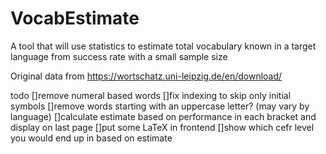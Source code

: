 # VocabEstimate
A tool that will use statistics to estimate total vocabulary known in a target language from success rate with a small sample size

Original data from https://wortschatz.uni-leipzig.de/en/download/

todo
[]remove numeral based words
[]fix indexing to skip only initial symbols
[]remove words starting with an uppercase letter? (may vary by language)
[]calculate estimate based on performance in each bracket and display on last page
[]put some LaTeX in frontend 
[]show which cefr level you would end up in based on estimate